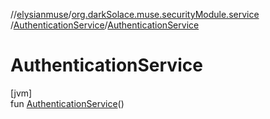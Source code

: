 //[elysianmuse](../../../index.md)/[org.darkSolace.muse.securityModule.service](../index.md)
/[AuthenticationService](index.md)/[AuthenticationService](-authentication-service.md)

# AuthenticationService

[jvm]\
fun [AuthenticationService](-authentication-service.md)()
